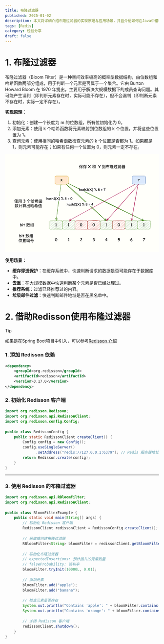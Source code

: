 ```yaml
---
title: 布隆过滤器
published: 2025-01-02
description: 本文将详细介绍布隆过滤器的实现原理与应用场景，并且介绍如何在Java中借助Redisson使用布隆过滤器。
tags: [Redis]
category: 经验分享
draft: false
---
```




# 1. 布隆过滤器

布隆过滤器（Bloom Filter）是一种空间效率极高的概率型数据结构，由位数组和哈希函数两部分组成，用于判断一个元素是否属于一个集合。它由 Burton Howard Bloom 在 1970 年提出，主要用于解决大规模数据下的成员查询问题。其可能产生误判（即判断元素存在时，实际可能不存在），但不会漏判（即判断元素不存在时，实际一定不存在）。



**实现原理：**

1. 初始化：创建一个长度为 m 的位数组，所有位初始化为 0。
2. 添加元素：使用 k 个哈希函数将元素映射到位数组的 k 个位置，并将这些位置置为 1。
3. 查询元素：使用相同的哈希函数检查元素的 k 个位置是否都为 1。如果都是 1，则元素可能存在；如果有任何一个位置为 0，则元素一定不存在。

![img](./assets/6f68e8517ae6e68ac63f4a34b8d14ca5.png)



**使用场景：**

- **缓存穿透保护**：在缓存系统中，快速判断请求的数据是否可能存在于数据库中。
- **去重**：在大规模数据中快速判断某个元素是否已经处理过。
- **推荐系统**：过滤已经推荐过的内容。
- **垃圾邮件过滤**：快速判断邮件地址是否在黑名单中。



# 2. 借助Redisson使用布隆过滤器

> [!TIP]
>
> 如果是在Spring Boot项目中引入，可以参考[Redisson 介绍](https://mj3622.github.io/posts/项目介绍/点评网站/#36-redisson)

### 1. 添加 Redisson 依赖

```xml
<dependency>
    <groupId>org.redisson</groupId>
    <artifactId>redisson</artifactId>
    <version>3.17.0</version>
</dependency>
```

### 2. 初始化 Redisson 客户端

```java
import org.redisson.Redisson;
import org.redisson.api.RedissonClient;
import org.redisson.config.Config;

public class RedissonConfig {
    public static RedissonClient createClient() {
        Config config = new Config();
        config.useSingleServer()
              .setAddress("redis://127.0.0.1:6379"); // Redis 服务器地址
        return Redisson.create(config);
    }
}
```

------

### 3. 使用 Redisson 的布隆过滤器

```java
import org.redisson.api.RBloomFilter;
import org.redisson.api.RedissonClient;

public class BloomFilterExample {
    public static void main(String[] args) {
        // 初始化 Redisson 客户端
        RedissonClient redissonClient = RedissonConfig.createClient();

        // 获取或创建布隆过滤器
        RBloomFilter<String> bloomFilter = redissonClient.getBloomFilter("myBloomFilter");

        // 初始化布隆过滤器
        // expectedInsertions: 预计插入的元素数量
        // falseProbability: 误判率
        bloomFilter.tryInit(10000L, 0.01);

        // 添加元素
        bloomFilter.add("apple");
        bloomFilter.add("banana");

        // 检查元素是否存在
        System.out.println("Contains 'apple': " + bloomFilter.contains("apple"));   // 输出: true
        System.out.println("Contains 'orange': " + bloomFilter.contains("orange")); // 输出: false

        // 关闭 Redisson 客户端
        redissonClient.shutdown();
    }
}
```


